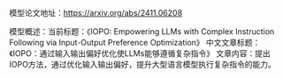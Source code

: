 模型论文地址：https://arxiv.org/abs/2411.06208

模型概述：当前标题：《IOPO: Empowering LLMs with Complex Instruction Following via Input-Output Preference Optimization》
中文文章标题：《IOPO：通过输入输出偏好优化使LLMs能够遵循复杂指令》
文章内容：提出IOPO方法，通过优化输入输出偏好，提升大型语言模型执行复杂指令的能力。

